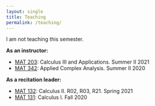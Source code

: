 ```yaml
---
layout: single
title: Teaching
permalink: /teaching/
---
```

I am not teaching this semester.

**As an instructor:**   
* [MAT 203](http://www.math.stonybrook.edu/MAT203): Calculus III and Applications. Summer II 2021
* [MAT 342](/teaching/mat342-summer20): Applied Complex Analysis. Summer II 2020   

**As a recitation leader:**
* [MAT 132](https://www.math.stonybrook.edu/MAT132): Calculus II. R02, R03, R21. Spring 2021
* [MAT 131](https://www.math.stonybrook.edu/MAT131): Calculus I. Fall 2020
